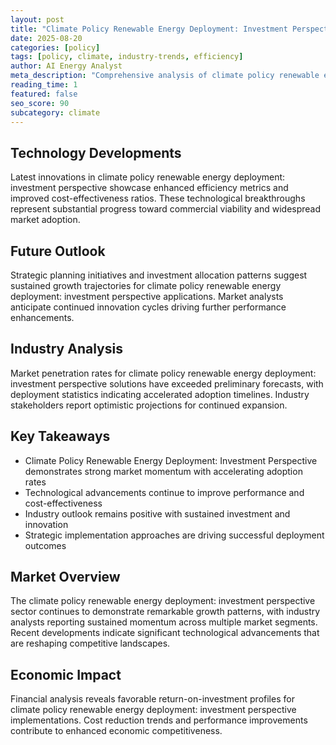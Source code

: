 ```yaml
---
layout: post
title: "Climate Policy Renewable Energy Deployment: Investment Perspective"
date: 2025-08-20
categories: [policy]
tags: [policy, climate, industry-trends, efficiency]
author: AI Energy Analyst
meta_description: "Comprehensive analysis of climate policy renewable energy deployment: investment perspective covering market trends, technology developments, and industry outlook. Discover key insights and future projections."
reading_time: 1
featured: false
seo_score: 90
subcategory: climate
---
```


## Technology Developments

Latest innovations in climate policy renewable energy deployment: investment perspective showcase enhanced efficiency metrics and improved cost-effectiveness ratios. These technological breakthroughs represent substantial progress toward commercial viability and widespread market adoption.

## Future Outlook

Strategic planning initiatives and investment allocation patterns suggest sustained growth trajectories for climate policy renewable energy deployment: investment perspective applications. Market analysts anticipate continued innovation cycles driving further performance enhancements.

## Industry Analysis

Market penetration rates for climate policy renewable energy deployment: investment perspective solutions have exceeded preliminary forecasts, with deployment statistics indicating accelerated adoption timelines. Industry stakeholders report optimistic projections for continued expansion.

## Key Takeaways

- Climate Policy Renewable Energy Deployment: Investment Perspective demonstrates strong market momentum with accelerating adoption rates
- Technological advancements continue to improve performance and cost-effectiveness
- Industry outlook remains positive with sustained investment and innovation
- Strategic implementation approaches are driving successful deployment outcomes

## Market Overview

The climate policy renewable energy deployment: investment perspective sector continues to demonstrate remarkable growth patterns, with industry analysts reporting sustained momentum across multiple market segments. Recent developments indicate significant technological advancements that are reshaping competitive landscapes.

## Economic Impact

Financial analysis reveals favorable return-on-investment profiles for climate policy renewable energy deployment: investment perspective implementations. Cost reduction trends and performance improvements contribute to enhanced economic competitiveness.

